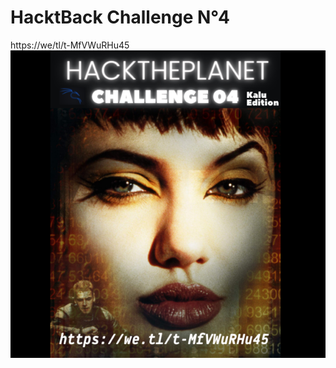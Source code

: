 # HacktBack Challenge N°4
https://we/tl/t-MfVWuRHu45
![Challenge N°4 - Kalu Edition](https://github.com/kal-u/challenge/raw/main/CHall04.png)
